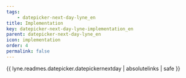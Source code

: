 ```yaml
---
tags: 
    - datepicker-next-day-lyne_en
title: Implementation
key: datepicker-next-day-lyne-implementation_en
parent: datepicker-next-day-lyne_en
icon: implementation
order: 4
permalink: false  
---
```

{{ lyne.readmes.datepicker.datepickernextday | absolutelinks | safe }}


